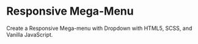 # Responsive Mega-Menu

Create a Responsive Mega-menu with Dropdown with HTML5, SCSS, and Vanilla JavaScript.